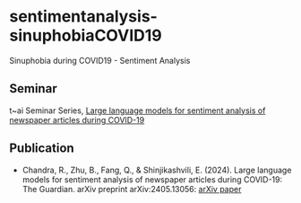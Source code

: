 # sentimentanalysis-sinuphobiaCOVID19
Sinuphobia during COVID19 - Sentiment Analysis 

## Seminar
t~ai Seminar Series, [Large language models for sentiment analysis of newspaper articles during COVID-19](https://www.youtube.com/watch?v=TU6Vvoj4U5Y)

## Publication
* Chandra, R., Zhu, B., Fang, Q., & Shinjikashvili, E. (2024). Large language models for sentiment analysis of newspaper articles during COVID-19: The Guardian. arXiv preprint arXiv:2405.13056: [arXiv paper](https://arxiv.org/abs/2405.13056)
